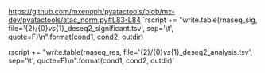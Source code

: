 https://github.com/mxenoph/pyatactools/blob/mx-dev/pyatactools/atac_norm.py#L83-L84
`rscript += "write.table(rnaseq_sig, file='{2}/{0}_vs_{1}_deseq2_significant.tsv', sep='\\t', quote=F)\n".format(cond1, cond2, outdir)

rscript += "write.table(rnaseq_res, file='{2}/{0}_vs_{1}_deseq2_analysis.tsv', sep='\\t', quote=F)\n".format(cond1, cond2, outdir)`
